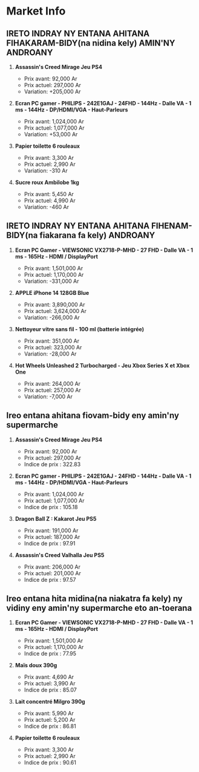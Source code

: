 # Market Info

## IRETO INDRAY NY ENTANA AHITANA FIHAKARAM-BIDY(na nidina kely) AMIN'NY ANDROANY

1. **Assassin's Creed Mirage Jeu PS4**
   - Prix avant: 92,000 Ar
   - Prix actuel: 297,000 Ar
   - Variation: +205,000 Ar

2. **Ecran PC gamer - PHILIPS - 242E1GAJ - 24FHD - 144Hz - Dalle VA - 1 ms - 144Hz - DP/HDMI/VGA - Haut-Parleurs**
   - Prix avant: 1,024,000 Ar
   - Prix actuel: 1,077,000 Ar
   - Variation: +53,000 Ar

3. **Papier toilette 6 rouleaux**
   - Prix avant: 3,300 Ar
   - Prix actuel: 2,990 Ar
   - Variation: -310 Ar

4. **Sucre roux Ambilobe 1kg**
   - Prix avant: 5,450 Ar
   - Prix actuel: 4,990 Ar
   - Variation: -460 Ar

## IRETO INDRAY NY ENTANA AHITANA FIHENAM-BIDY(na fiakarana fa kely) ANDROANY

1. **Ecran PC Gamer - VIEWSONIC VX2718-P-MHD - 27 FHD - Dalle VA - 1 ms - 165Hz - HDMI / DisplayPort**
   - Prix avant: 1,501,000 Ar
   - Prix actuel: 1,170,000 Ar
   - Variation: -331,000 Ar

2. **APPLE iPhone 14 128GB Blue**
   - Prix avant: 3,890,000 Ar
   - Prix actuel: 3,624,000 Ar
   - Variation: -266,000 Ar

3. **Nettoyeur vitre sans fil - 100 ml (batterie intégrée)**
   - Prix avant: 351,000 Ar
   - Prix actuel: 323,000 Ar
   - Variation: -28,000 Ar

4. **Hot Wheels Unleashed 2 Turbocharged - Jeu Xbox Series X et Xbox One**
   - Prix avant: 264,000 Ar
   - Prix actuel: 257,000 Ar
   - Variation: -7,000 Ar

## Ireo entana ahitana fiovam-bidy eny amin'ny supermarche

1. **Assassin's Creed Mirage Jeu PS4**
   - Prix avant: 92,000 Ar
   - Prix actuel: 297,000 Ar
   - Indice de prix : 322.83

2. **Ecran PC gamer - PHILIPS - 242E1GAJ - 24FHD - 144Hz - Dalle VA - 1 ms - 144Hz - DP/HDMI/VGA - Haut-Parleurs**
   - Prix avant: 1,024,000 Ar
   - Prix actuel: 1,077,000 Ar
   - Indice de prix : 105.18

3. **Dragon Ball Z : Kakarot Jeu PS5**
   - Prix avant: 191,000 Ar
   - Prix actuel: 187,000 Ar
   - Indice de prix : 97.91

4. **Assassin's Creed Valhalla Jeu PS5**
   - Prix avant: 206,000 Ar
   - Prix actuel: 201,000 Ar
   - Indice de prix : 97.57

## Ireo entana hita midina(na niakatra fa kely) ny vidiny eny amin'ny supermarche eto an-toerana

1. **Ecran PC Gamer - VIEWSONIC VX2718-P-MHD - 27 FHD - Dalle VA - 1 ms - 165Hz - HDMI / DisplayPort**
   - Prix avant: 1,501,000 Ar
   - Prix actuel: 1,170,000 Ar
   - Indice de prix : 77.95

2. **Maïs doux 390g**
   - Prix avant: 4,690 Ar
   - Prix actuel: 3,990 Ar
   - Indice de prix : 85.07

3. **Lait concentré Milgro 390g**
   - Prix avant: 5,990 Ar
   - Prix actuel: 5,200 Ar
   - Indice de prix : 86.81

4. **Papier toilette 6 rouleaux**
   - Prix avant: 3,300 Ar
   - Prix actuel: 2,990 Ar
   - Indice de prix : 90.61

